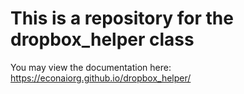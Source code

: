 # This is a repository for the dropbox_helper class

You may view the documentation here: https://econaiorg.github.io/dropbox_helper/